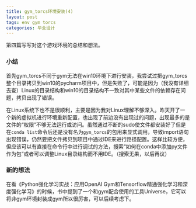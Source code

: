 ```yaml
---
title: gym_torcs环境安装(4)
layout: post
tags: env gym torcs
categories: 毕业设计
---
```

第四篇写写对这个游戏环境的总结和想法。

### 小结

首先gym_torcs不同于gym无法在win10环境下进行安装，我尝试过把gym_torcs整个目录拷贝到win10的pycharm项目中，但是失败了，可能是因为（我没有详细去查）Linux的目录结构和win10的目录结构不一致对其中某些文件的依赖存在问题，拷贝出现了错误。

在Linux系统下也不是很顺利，主要是因为我对Linux理解不够深入。昨天开了一个新的虚拟机进行环境重新配置，也出现了前边没有出现过的问题，出现最多的是文件的“权限”不够无法运行或访问。虽然通过不断的sudo使文件都安装好了但是在`conda list`命令后还是没有名为`gym_torcs`的包用来显式调用，导致import语句出现错误，仍然要把文件拷贝到项目中通过IDE来进行路径配置。这样比较方便，但应该可以有直接在命令行中进行调试的方法，搜索“如何在conda中添加py文件作为包”或者可以调整Linux目录结构而不用IDE。（搜索无果，以后再议）

### 新的想法

在看《Python强化学习实战：应用OpenAI Gym和Tensorflow精通强化学习和深度强化学习》的时候，书中提到了一个和gym配合使用的工具Universe，它可以将非gym环境封装成gym所以很厉害，可以后续考虑下。